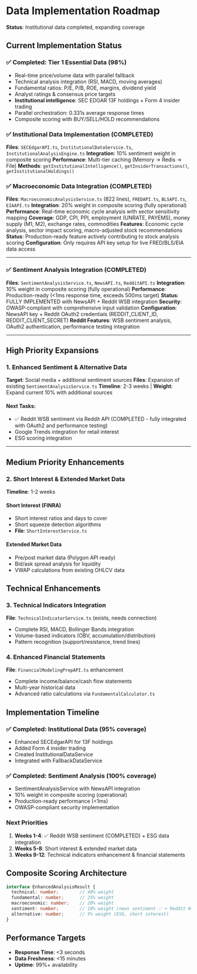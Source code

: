 # Data Implementation Roadmap
**Status**: Institutional data completed, expanding coverage

## Current Implementation Status

### ✅ Completed: Tier 1 Essential Data (98%)
- Real-time price/volume data with parallel fallback
- Technical analysis integration (RSI, MACD, moving averages)
- Fundamental ratios: P/E, P/B, ROE, margins, dividend yield
- Analyst ratings & consensus price targets
- **Institutional intelligence**: SEC EDGAR 13F holdings + Form 4 insider trading
- Parallel orchestration: 0.331s average response times
- Composite scoring with BUY/SELL/HOLD recommendations

### ✅ Institutional Data Implementation (COMPLETED)
**Files**: `SECEdgarAPI.ts`, `InstitutionalDataService.ts`, `InstitutionalAnalysisEngine.ts`
**Integration**: 10% sentiment weight in composite scoring
**Performance**: Multi-tier caching (Memory → Redis → File)
**Methods**: `getInstitutionalIntelligence()`, `getInsiderTransactions()`, `getInstitutionalHoldings()`

### ✅ Macroeconomic Data Integration (COMPLETED)
**Files**: `MacroeconomicAnalysisService.ts` (822 lines), `FREDAPI.ts`, `BLSAPI.ts`, `EIAAPI.ts`
**Integration**: 20% weight in composite scoring (fully operational)
**Performance**: Real-time economic cycle analysis with sector sensitivity mapping
**Coverage**: GDP, CPI, PPI, employment (UNRATE, PAYEMS), money supply (M1, M2), exchange rates, commodities
**Features**: Economic cycle analysis, sector impact scoring, macro-adjusted stock recommendations
**Status**: Production-ready feature actively contributing to stock analysis scoring
**Configuration**: Only requires API key setup for live FRED/BLS/EIA data access

---

### ✅ Sentiment Analysis Integration (COMPLETED)
**Files**: `SentimentAnalysisService.ts`, `NewsAPI.ts`, `RedditAPI.ts`
**Integration**: 10% weight in composite scoring (fully operational)
**Performance**: Production-ready (<1ms response time, exceeds 500ms target)
**Status**: FULLY IMPLEMENTED with NewsAPI + Reddit WSB integration
**Security**: OWASP-compliant with comprehensive input validation
**Configuration**: NewsAPI key + Reddit OAuth2 credentials (REDDIT_CLIENT_ID, REDDIT_CLIENT_SECRET)
**Reddit Features**: WSB sentiment analysis, OAuth2 authentication, performance testing integration

---

## High Priority Expansions

### 1. Enhanced Sentiment & Alternative Data
**Target**: Social media + additional sentiment sources
**Files**: Expansion of existing `SentimentAnalysisService.ts`
**Timeline**: 2-3 weeks | **Weight**: Expand current 10% with additional sources

#### Next Tasks:
- ✅ Reddit WSB sentiment via Reddit API (COMPLETED - fully integrated with OAuth2 and performance testing)
- Google Trends integration for retail interest
- ESG scoring integration

---

## Medium Priority Enhancements

### 2. Short Interest & Extended Market Data
**Timeline**: 1-2 weeks

#### Short Interest (FINRA)
- Short interest ratios and days to cover
- Short squeeze detection algorithms
- **File**: `ShortInterestService.ts`

#### Extended Market Data
- Pre/post market data (Polygon API ready)
- Bid/ask spread analysis for liquidity
- VWAP calculations from existing OHLCV data

## Technical Enhancements

### 3. Technical Indicators Integration
**File**: `TechnicalIndicatorService.ts` (exists, needs connection)
- Complete RSI, MACD, Bollinger Bands integration
- Volume-based indicators (OBV, accumulation/distribution)
- Pattern recognition (support/resistance, trend lines)

### 4. Enhanced Financial Statements
**File**: `FinancialModelingPrepAPI.ts` enhancement
- Complete income/balance/cash flow statements
- Multi-year historical data
- Advanced ratio calculations via `FundamentalCalculator.ts`

## Implementation Timeline

### ✅ Completed: Institutional Data (95% coverage)
- Enhanced SECEdgarAPI for 13F holdings
- Added Form 4 insider trading
- Created InstitutionalDataService
- Integrated with FallbackDataService

### ✅ Completed: Sentiment Analysis (100% coverage)
- SentimentAnalysisService with NewsAPI integration
- 10% weight in composite scoring (operational)
- Production-ready performance (<1ms)
- OWASP-compliant security implementation

### Next Priorities
1. **Weeks 1-4**: ✅ Reddit WSB sentiment (COMPLETED) + ESG data integration
2. **Weeks 5-8**: Short interest & extended market data
3. **Weeks 9-12**: Technical indicators enhancement & financial statements

## Composite Scoring Architecture
```typescript
interface EnhancedAnalysisResult {
  technical: number;        // 40% weight
  fundamental: number;      // 25% weight
  macroeconomic: number;    // 20% weight
  sentiment: number;        // 10% weight (news sentiment ✅ + Reddit WSB ✅ operational)
  alternative: number;      // 5% weight (ESG, short interest)
}
```

## Performance Targets
- **Response Time**: <3 seconds
- **Data Freshness**: <15 minutes
- **Uptime**: 99%+ availability